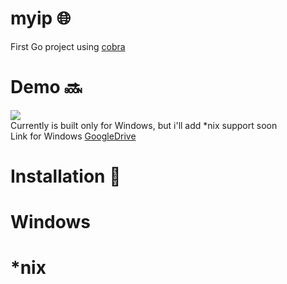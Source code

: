 # myip 🌐
First Go project using [cobra](https://github.com/spf13/cobra)

# Demo 🔜
<img src="https://i.imgur.com/mhLCXCG.jpg"><br />
Currently is built only for Windows, but i'll add *nix support soon<br />
Link for Windows [GoogleDrive](https://drive.google.com/file/d/1dvBEztS2b6mnB29wLQ5qsjyf_4SzPA09/view?usp=sharing)

# Installation 🔨
# Windows
# *nix
